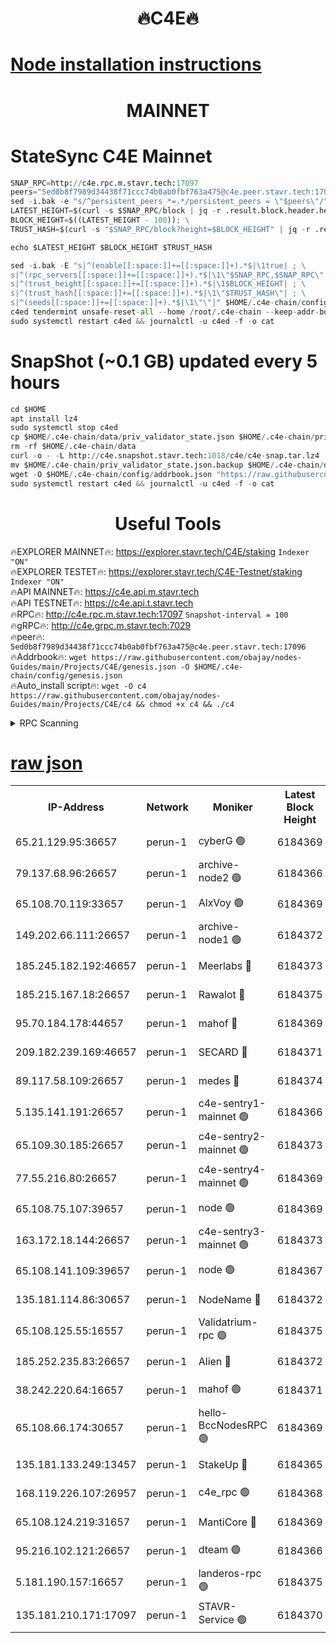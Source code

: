 <h1 align="center"> 🔥C4E🔥</h1>

[Node installation instructions](https://github.com/obajay/nodes-Guides/tree/main/Projects/C4E)
=

<h1 align="center"> MAINNET</h1>

# StateSync C4E Mainnet
```python
SNAP_RPC=http://c4e.rpc.m.stavr.tech:17097
peers="5ed0b8f7989d34438f71ccc74b0ab0fbf763a475@c4e.peer.stavr.tech:17096"
sed -i.bak -e "s/^persistent_peers *=.*/persistent_peers = \"$peers\"/" $HOME/.c4e-chain/config/config.toml
LATEST_HEIGHT=$(curl -s $SNAP_RPC/block | jq -r .result.block.header.height); \
BLOCK_HEIGHT=$((LATEST_HEIGHT - 100)); \
TRUST_HASH=$(curl -s "$SNAP_RPC/block?height=$BLOCK_HEIGHT" | jq -r .result.block_id.hash)

echo $LATEST_HEIGHT $BLOCK_HEIGHT $TRUST_HASH

sed -i.bak -E "s|^(enable[[:space:]]+=[[:space:]]+).*$|\1true| ; \
s|^(rpc_servers[[:space:]]+=[[:space:]]+).*$|\1\"$SNAP_RPC,$SNAP_RPC\"| ; \
s|^(trust_height[[:space:]]+=[[:space:]]+).*$|\1$BLOCK_HEIGHT| ; \
s|^(trust_hash[[:space:]]+=[[:space:]]+).*$|\1\"$TRUST_HASH\"| ; \
s|^(seeds[[:space:]]+=[[:space:]]+).*$|\1\"\"|" $HOME/.c4e-chain/config/config.toml
c4ed tendermint unsafe-reset-all --home /root/.c4e-chain --keep-addr-book
sudo systemctl restart c4ed && journalctl -u c4ed -f -o cat
```
# SnapShot (~0.1 GB) updated every 5 hours
```python
cd $HOME
apt install lz4
sudo systemctl stop c4ed
cp $HOME/.c4e-chain/data/priv_validator_state.json $HOME/.c4e-chain/priv_validator_state.json.backup
rm -rf $HOME/.c4e-chain/data
curl -o - -L http://c4e.snapshot.stavr.tech:1018/c4e/c4e-snap.tar.lz4 | lz4 -c -d - | tar -x -C $HOME/.c4e-chain --strip-components 2
mv $HOME/.c4e-chain/priv_validator_state.json.backup $HOME/.c4e-chain/data/priv_validator_state.json
wget -O $HOME/.c4e-chain/config/addrbook.json "https://raw.githubusercontent.com/obajay/nodes-Guides/main/Projects/C4E/addrbook.json"
sudo systemctl restart c4ed && journalctl -u c4ed -f -o cat
```
 <h1 align="center"> Useful Tools</h1>

🔥EXPLORER MAINNET🔥:  https://explorer.stavr.tech/C4E/staking            `Indexer "ON"` \
🔥EXPLORER TESTET🔥:   https://explorer.stavr.tech/C4E-Testnet/staking     `Indexer "ON"` \
🔥API MAINNET🔥:       https://c4e.api.m.stavr.tech \
🔥API TESTNET🔥:       https://c4e.api.t.stavr.tech \
🔥RPC🔥:               http://c4e.rpc.m.stavr.tech:17097                  `Snapshot-interval = 100` \
🔥gRPC🔥:              http://c4e.grpc.m.stavr.tech:7029 \
🔥peer🔥:              `5ed0b8f7989d34438f71ccc74b0ab0fbf763a475@c4e.peer.stavr.tech:17096` \
🔥Addrbook🔥:    ```wget https://raw.githubusercontent.com/obajay/nodes-Guides/main/Projects/C4E/genesis.json -O $HOME/.c4e-chain/config/genesis.json``` \
🔥Auto_install script🔥: ```wget -O c4 https://raw.githubusercontent.com/obajay/nodes-Guides/main/Projects/C4E/c4 && chmod +x c4 && ./c4```





<details>
<summary>RPC Scanning</summary>

<h2 align="center"> We scan nodes in real time every 4 hours. And we provide the final result of RPC endpoints.
We cannot influence the operation of these nodes in any way. </h2>


```python
If Voting Power is higher than 0 --> then the Node is a validator of the network and may be subject to attack and be a potential threat to the chain.
```
```python
We marked such validators with a red symbol
```

</details>

[raw json](https://rpc-check.c4e.stavr.tech/c4e/rpc-c4e-result.json)
=



<table><tr><th>IP-Address</th><th>Network</th><th>Moniker</th><th>Latest Block Height</th><th>Earliest Block Height</th><th>Catching Up</th><th>Tx Index</th><th>Voting Power</th><th>Scan Time</th></tr><tr><td>65.21.129.95:36657</td><td>perun-1</td><td>cyberG 🟢</td><td>6184369</td><td>0</td><td>False</td><td>on</td><td>0</td><td>2023-12-07T14:37:54.766678247UTC</td></tr><tr><td>79.137.68.96:26657</td><td>perun-1</td><td>archive-node2 🟢</td><td>6184366</td><td>1</td><td>False</td><td>on</td><td>0</td><td>2023-12-07T14:37:37.808068586UTC</td></tr><tr><td>65.108.70.119:33657</td><td>perun-1</td><td>AlxVoy 🟢</td><td>6184369</td><td>1</td><td>False</td><td>on</td><td>0</td><td>2023-12-07T14:37:54.413900622UTC</td></tr><tr><td>149.202.66.111:26657</td><td>perun-1</td><td>archive-node1 🟢</td><td>6184372</td><td>1</td><td>False</td><td>on</td><td>0</td><td>2023-12-07T14:38:12.173205740UTC</td></tr><tr><td>185.245.182.192:46657</td><td>perun-1</td><td>Meerlabs 🔴</td><td>6184373</td><td>1051501</td><td>False</td><td>on</td><td>493550</td><td>2023-12-07T14:38:17.850383544UTC</td></tr><tr><td>185.215.167.18:26657</td><td>perun-1</td><td>Rawalot 🔴</td><td>6184375</td><td>1090501</td><td>False</td><td>on</td><td>579034</td><td>2023-12-07T14:38:30.323848339UTC</td></tr><tr><td>95.70.184.178:44657</td><td>perun-1</td><td>mahof 🔴</td><td>6184369</td><td>2342001</td><td>False</td><td>off</td><td>1357006</td><td>2023-12-07T14:37:53.686426800UTC</td></tr><tr><td>209.182.239.169:46657</td><td>perun-1</td><td>SECARD 🔴</td><td>6184371</td><td>2616101</td><td>False</td><td>off</td><td>675729</td><td>2023-12-07T14:38:08.537216162UTC</td></tr><tr><td>89.117.58.109:26657</td><td>perun-1</td><td>medes 🔴</td><td>6184374</td><td>2826001</td><td>False</td><td>off</td><td>471345</td><td>2023-12-07T14:38:25.066233315UTC</td></tr><tr><td>5.135.141.191:26657</td><td>perun-1</td><td>c4e-sentry1-mainnet 🟢</td><td>6184366</td><td>4267001</td><td>False</td><td>on</td><td>0</td><td>2023-12-07T14:37:36.984426880UTC</td></tr><tr><td>65.109.30.185:26657</td><td>perun-1</td><td>c4e-sentry2-mainnet 🟢</td><td>6184373</td><td>5186001</td><td>False</td><td>on</td><td>0</td><td>2023-12-07T14:38:17.502519714UTC</td></tr><tr><td>77.55.216.80:26657</td><td>perun-1</td><td>c4e-sentry4-mainnet 🟢</td><td>6184369</td><td>5187001</td><td>False</td><td>on</td><td>0</td><td>2023-12-07T14:37:54.053567449UTC</td></tr><tr><td>65.108.75.107:39657</td><td>perun-1</td><td>node 🟢</td><td>6184369</td><td>5198801</td><td>False</td><td>on</td><td>0</td><td>2023-12-07T14:37:57.521229219UTC</td></tr><tr><td>163.172.18.144:26657</td><td>perun-1</td><td>c4e-sentry3-mainnet 🟢</td><td>6184373</td><td>5286001</td><td>False</td><td>on</td><td>0</td><td>2023-12-07T14:38:18.511727028UTC</td></tr><tr><td>65.108.141.109:39657</td><td>perun-1</td><td>node 🟢</td><td>6184367</td><td>5303301</td><td>False</td><td>on</td><td>0</td><td>2023-12-07T14:37:40.212403336UTC</td></tr><tr><td>135.181.114.86:30657</td><td>perun-1</td><td>NodeName 🔴</td><td>6184372</td><td>5508301</td><td>False</td><td>off</td><td>333717</td><td>2023-12-07T14:38:12.585861749UTC</td></tr><tr><td>65.108.125.55:16557</td><td>perun-1</td><td>Validatrium-rpc 🟢</td><td>6184375</td><td>5551301</td><td>False</td><td>on</td><td>0</td><td>2023-12-07T14:38:27.537627397UTC</td></tr><tr><td>185.252.235.83:26657</td><td>perun-1</td><td>Alien 🔴</td><td>6184372</td><td>5736001</td><td>False</td><td>on</td><td>380508</td><td>2023-12-07T14:38:12.992907472UTC</td></tr><tr><td>38.242.220.64:16657</td><td>perun-1</td><td>mahof 🟢</td><td>6184371</td><td>5980001</td><td>False</td><td>off</td><td>0</td><td>2023-12-07T14:38:09.771157910UTC</td></tr><tr><td>65.108.66.174:30657</td><td>perun-1</td><td>hello-BccNodesRPC 🟢</td><td>6184369</td><td>5985401</td><td>False</td><td>on</td><td>0</td><td>2023-12-07T14:37:55.091450022UTC</td></tr><tr><td>135.181.133.249:13457</td><td>perun-1</td><td>StakeUp 🔴</td><td>6184365</td><td>6015001</td><td>False</td><td>on</td><td>1357007</td><td>2023-12-07T14:37:28.505824513UTC</td></tr><tr><td>168.119.226.107:26957</td><td>perun-1</td><td>c4e_rpc 🟢</td><td>6184368</td><td>6084368</td><td>False</td><td>on</td><td>0</td><td>2023-12-07T14:37:46.677764241UTC</td></tr><tr><td>65.108.124.219:31657</td><td>perun-1</td><td>MantiCore 🔴</td><td>6184369</td><td>6084369</td><td>False</td><td>off</td><td>837534</td><td>2023-12-07T14:37:53.235904239UTC</td></tr><tr><td>95.216.102.121:26657</td><td>perun-1</td><td>dteam 🟢</td><td>6184366</td><td>6174001</td><td>False</td><td>on</td><td>0</td><td>2023-12-07T14:37:37.388526726UTC</td></tr><tr><td>5.181.190.157:16657</td><td>perun-1</td><td>landeros-rpc 🟢</td><td>6184375</td><td>6177001</td><td>False</td><td>on</td><td>0</td><td>2023-12-07T14:38:29.963584982UTC</td></tr><tr><td>135.181.210.171:17097</td><td>perun-1</td><td>STAVR-Service 🟢</td><td>6184370</td><td>6181601</td><td>False</td><td>on</td><td>0</td><td>2023-12-07T14:37:59.966617480UTC</td></tr></table>

